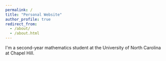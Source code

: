 ```yaml
---
permalink: /
title: "Personal Website"
author_profile: true
redirect_from: 
  - /about/
  - /about.html
---
```


I'm a second-year mathematics student at the University of North Carolina at Chapel Hill.